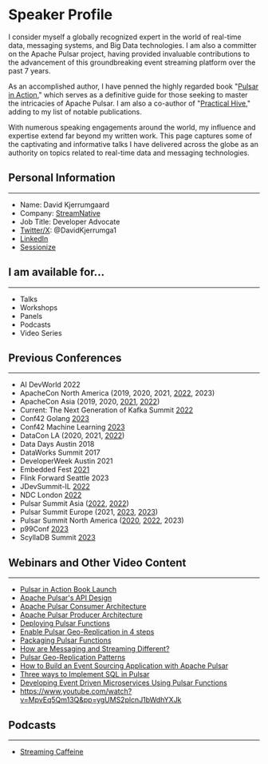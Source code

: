 # Speaker Profile

I consider myself a globally recognized expert in the world of real-time data, messaging systems, and Big Data 
technologies. I am also a committer on the Apache Pulsar project, having provided invaluable contributions to the 
advancement of this groundbreaking event streaming platform over the past 7 years.

As an accomplished author, I have penned the highly regarded book "[Pulsar in Action](https://www.manning.com/books/apache-pulsar-in-action)," which serves as a definitive 
guide for those seeking to master the intricacies of Apache Pulsar. I am also a co-author of "[Practical Hive](https://link.springer.com/book/10.1007/978-1-4842-0271-5)," adding to
my list of notable publications.

With numerous speaking engagements around the world, my influence and expertise extend far beyond my written work. 
This page captures some of the captivating and informative talks I have delivered across the globe as an authority 
on topics related to real-time data and messaging technologies.

## Personal Information
***

- Name: David Kjerrumgaard
- Company: [StreamNative](https://streamnative.io/people/david)
- Job Title: Developer Advocate
- [Twitter/X](https://twitter.com/DavidKjerrumga1): @DavidKjerrumga1
- [LinkedIn](https://www.linkedin.com/in/davidkj/)
- [Sessionize](https://sessionize.com/David-Kjerrumgaard/)

## I am available for...
***
- Talks
- Workshops
- Panels
- Podcasts
- Video Series

## Previous Conferences
***

- AI DevWorld 2022
- ApacheCon North America (2019, 2020, 2021, [2022](https://www.youtube.com/watch?v=x5OFvx_Ot5o), 2023)
- ApacheCon Asia (2019, 2020, [2021](https://www.youtube.com/watch?v=neoEJXFChIY), [2022](https://www.youtube.com/watch?v=tRChbhHC5fs))
- Current: The Next Generation of Kafka Summit [2022](https://www.confluent.io/events/current/2023/introducing-oxia-a-scalable-zookeeper-alternative/)
- Conf42 Golang [2023](https://www.youtube.com/watch?v=Qzq52ADcBD8&pp=ygUMS2plcnJ1bWdhYXJk)
- Conf42 Machine Learning [2023](https://www.youtube.com/watch?v=0UMmAvQm_H8&pp=ygUMS2plcnJ1bWdhYXJk)
- DataCon LA (2020, 2021, [2022](https://www.youtube.com/watch?v=w-KdQeLVLWY))
- Data Days Austin 2018
- DataWorks Summit 2017
- DeveloperWeek Austin 2021
- Embedded Fest [2021](https://www.youtube.com/watch?v=o22U4DR8_ik&pp=ygUMS2plcnJ1bWdhYXJk)
- Flink Forward Seattle 2023
- JDevSummit-IL [2022](https://www.youtube.com/watch?v=afT6fYWdpBc&pp=ygUMS2plcnJ1bWdhYXJk)
- NDC London [2022](https://www.youtube.com/watch?v=sBbg0ow3hh0&pp=ygUMS2plcnJ1bWdhYXJk)
- Pulsar Summit Asia ([2022](https://www.youtube.com/watch?v=MN2l1duMjeA&list=PLqRma1oIkcWgeNb3kgzqFyg5sywH8S4yy&index=34&pp=iAQB), [2022](https://www.youtube.com/watch?v=apY1Xd5JgkA&list=PLqRma1oIkcWgeNb3kgzqFyg5sywH8S4yy&index=35&pp=iAQB))
- Pulsar Summit Europe (2021, [2023](https://streamnative.io/videos/pulsar-virtual-summit-europe-2023-build-ml-enhanced-event-streaming-apps-with-java-microservices), [2023](https://streamnative.io/videos/pulsar-virtual-summit-europe-2023-error-handling-patterns-in-pulsar))
- Pulsar Summit North America ([2020](https://www.youtube.com/watch?v=7wGIhLKnILs), [2022](https://streamnative.io/videos/pulsar-summit-san-francisco-2022-tech-deep-dive-message-redelivery-an-unexpected-journey), 2023)
- p99Conf [2023](https://www.p99conf.io/session/segment-based-storage-vs-partition-based-storage-which-is-better-for-real-time-data-streaming/)
- ScyllaDB Summit [2023](https://www.scylladb.com/presentations/sink-your-teeth-into-streaming-at-any-scale/)

## Webinars and Other Video Content
***

- [Pulsar in Action Book Launch](https://www.youtube.com/watch?v=NDaahGOI7NQ&pp=ygUMS2plcnJ1bWdhYXJk)
- [Apache Pulsar's API Design](https://www.youtube.com/watch?v=Ll4kqOZxHEw)
- [Apache Pulsar Consumer Architecture](https://www.youtube.com/watch?v=1C9rB9bKuZQ)
- [Apache Pulsar Producer Architecture](https://www.youtube.com/watch?v=iM1FPRduVSw)
- [Deploying Pulsar Functions](https://www.youtube.com/watch?v=RKY2uHRLLQI&pp=ygUMS2plcnJ1bWdhYXJk)
- [Enable Pulsar Geo-Replication in 4 steps](https://www.youtube.com/watch?v=x7yBJT6_yBA)
- [Packaging Pulsar Functions](https://www.youtube.com/watch?v=Td01e_bq5QI&pp=ygUMS2plcnJ1bWdhYXJk)
- [How are Messaging and Streaming Different?](https://www.youtube.com/watch?v=uGuyj12HQro&pp=ygUMS2plcnJ1bWdhYXJk)
- [Pulsar Geo-Replication Patterns](https://www.youtube.com/watch?v=6BVzW1GV7hU)
- [How to Build an Event Sourcing Application with Apache Pulsar](https://www.youtube.com/watch?v=PL3StEmWM3o)
- [Three ways to Implement SQL in Pulsar](https://www.youtube.com/watch?v=sJB0Fwxy2ck)
- [Developing Event Driven Microservices Using Pulsar Functions](https://www.youtube.com/watch?v=hI1Y_qMilsA&pp=ygUMS2plcnJ1bWdhYXJk)
- https://www.youtube.com/watch?v=MpvEq5Qm13Q&pp=ygUMS2plcnJ1bWdhYXJk

## Podcasts
***

- [Streaming Caffeine](https://www.youtube.com/watch?v=q8pnK-QB5Vk)
